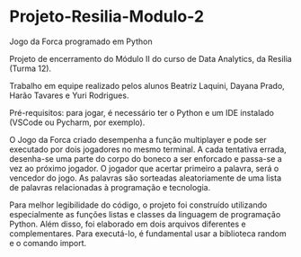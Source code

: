 # Projeto-Resilia-Modulo-2

Jogo da Forca programado em Python

Projeto de encerramento do Módulo II do curso de Data Analytics, da Resilia (Turma 12).

Trabalho em equipe realizado pelos alunos Beatriz Laquini, Dayana Prado, Harão Tavares e Yuri Rodrigues.

Pré-requisitos: para jogar, é necessário ter o Python e um IDE instalado (VSCode ou Pycharm, por exemplo).

O Jogo da Forca criado desempenha a função multiplayer e pode ser executado por dois jogadores no mesmo terminal. A cada tentativa errada, desenha-se uma parte do corpo do boneco a ser enforcado e passa-se a vez ao próximo jogador. O jogador que acertar primeiro a palavra, será o vencedor do jogo. 
As palavras são sorteadas aleatoriamente de uma lista de palavras relacionadas à programação e tecnologia.

Para melhor legibilidade do código, o projeto foi construído utilizando especialmente as funções listas e classes da linguagem de programação Python. Além disso, foi elaborado em dois arquivos diferentes e complementares. Para executá-lo, é fundamental usar a biblioteca random e o comando import.

